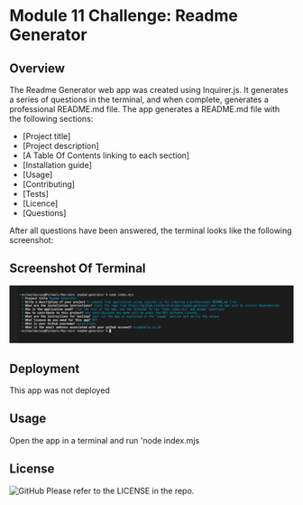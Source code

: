 # Module 11 Challenge: Readme Generator

## Overview

The Readme Generator web app was created using Inquirer.js. It generates a series of questions in the terminal, and when complete, generates a professional README.md file. The app generates a README.md file with the following sections:

- [Project title]
- [Project description]
- [A Table Of Contents linking to each section]
- [Installation guide]
- [Usage]
- [Contributing]
- [Tests]
- [Licence]
- [Questions]

After all questions have been answered, the terminal looks like the following screenshot:

## Screenshot Of Terminal

<img src="./Screenshot.png" width="600">

## Deployment

This app was not deployed

## Usage

Open the app in a terminal and run 'node index.mjs

## License

![GitHub](https://img.shields.io/github/license/welsh-bloke/prework-study-guide?logo=GitHub&style=flat-square)
Please refer to the LICENSE in the repo.